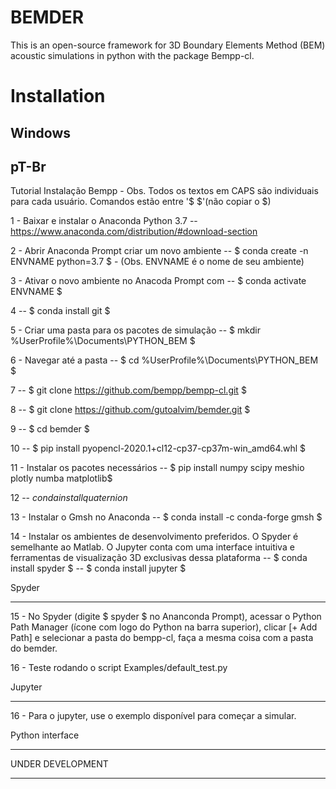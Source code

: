 BEMDER
=======

This is an open-source framework for 3D Boundary Elements Method (BEM) acoustic simulations in python with the package Bempp-cl.

Installation
============

Windows
--------

pT-Br
--------

Tutorial Instalação Bempp - Obs. Todos os textos em CAPS são individuais para cada usuário. Comandos estão entre '$ $'(não copiar o $)

1 - Baixar e instalar o Anaconda Python 3.7 -- https://www.anaconda.com/distribution/#download-section

2 - Abrir Anaconda Prompt criar um novo ambiente -- $ conda create -n ENVNAME python=3.7 $ - (Obs. ENVNAME é o nome de seu ambiente)

3 - Ativar o novo ambiente no Anacoda Prompt com -- $ conda activate ENVNAME $

4 -- $ conda install git $ 

5 - Criar uma pasta para os pacotes de simulação -- $ mkdir %UserProfile%\Documents\PYTHON_BEM $

6 - Navegar até a pasta -- $ cd %UserProfile%\Documents\PYTHON_BEM $

7 -- $ git clone https://github.com/bempp/bempp-cl.git $

8 -- $ git clone https://github.com/gutoalvim/bemder.git $

9 -- $ cd bemder $

10 -- $ pip install pyopencl-2020.1+cl12-cp37-cp37m-win_amd64.whl $

11 - Instalar os pacotes necessários -- $ pip install numpy scipy meshio plotly numba matplotlib$

12 -- $conda install quaternion$

13 - Instalar o Gmsh no Anaconda -- $ conda install -c conda-forge gmsh $

14 - Instalar os ambientes de desenvolvimento preferidos. O Spyder é semelhante ao Matlab. O Jupyter conta com uma interface intuitiva e ferramentas de visualização 3D exclusivas dessa plataforma -- $ conda install spyder $ -- $ conda install jupyter $

Spyder
******
15 - No Spyder (digite $ spyder $ no Ananconda Prompt), acessar o Python Path Manager (ícone com logo do Python na barra superior), clicar [+ Add Path] e selecionar a pasta do bempp-cl, faça a mesma coisa com a pasta do bemder.

16 - Teste rodando o script Examples/default_test.py

Jupyter
******
16 - Para o jupyter, use o exemplo disponível para começar a simular.


Python interface
*****************
UNDER DEVELOPMENT
*****************
